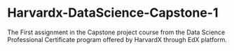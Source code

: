 # Harvardx-DataScience-Capstone-1
The First assignment in the Capstone project course from the Data Science Professional Certificate program offered by HarvardX through EdX platform.
